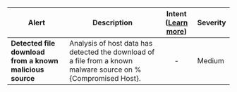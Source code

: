 |Alert|Description|Intent ([Learn more](#intentions))|Severity|
|----|----|:----:|--|
|**Detected file download from a known malicious source**|Analysis of host data has detected the download of a file from a known malware source on %{Compromised Host}.|-|Medium|


